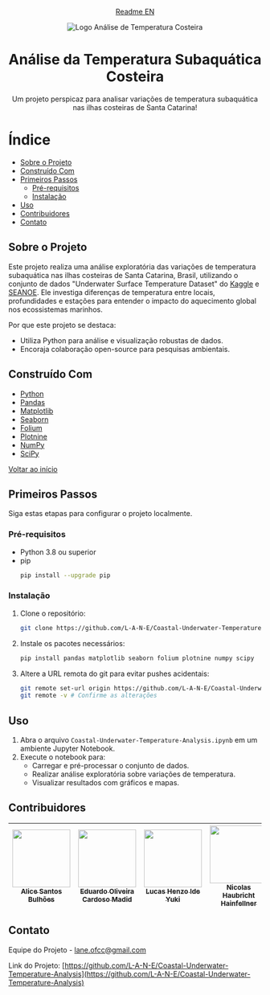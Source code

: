<p align="center">
  <a href="/README.md">Readme EN</a>
</p>

<p align="center">
  <img src="https://github.com/L-A-N-E/CP2_Edge_1SEM/assets/153787379/132308ff-27a0-45e7-8323-80d9103f2390" alt="Logo Análise de Temperatura Costeira" />
</p>

<h1 align="center">Análise da Temperatura Subaquática Costeira</h1>
<p align="center">
  Um projeto perspicaz para analisar variações de temperatura subaquática nas ilhas costeiras de Santa Catarina!
</p>

# Índice
- [Sobre o Projeto](#sobre-o-projeto)
- [Construído Com](#construído-com)
- [Primeiros Passos](#primeiros-passos)
  - [Pré-requisitos](#pré-requisitos)
  - [Instalação](#instalação)
- [Uso](#uso)
- [Contribuidores](#contribuidores)
- [Contato](#contato)

## Sobre o Projeto

Este projeto realiza uma análise exploratória das variações de temperatura subaquática nas ilhas costeiras de Santa Catarina, Brasil, utilizando o conjunto de dados "Underwater Surface Temperature Dataset" do [Kaggle](https://www.kaggle.com/datasets/shivamb/underwater-surface-temperature-dataset) e [SEANOE](https://www.seanoe.org/data/00510/62120/). Ele investiga diferenças de temperatura entre locais, profundidades e estações para entender o impacto do aquecimento global nos ecossistemas marinhos.

Por que este projeto se destaca:
- Utiliza Python para análise e visualização robustas de dados.
- Encoraja colaboração open-source para pesquisas ambientais.

## Construído Com

- [Python](https://www.python.org/)
- [Pandas](https://pandas.pydata.org/)
- [Matplotlib](https://matplotlib.org/)
- [Seaborn](https://seaborn.pydata.org/)
- [Folium](https://python-visualization.github.io/folium/)
- [Plotnine](https://plotnine.readthedocs.io/)
- [NumPy](https://numpy.org/)
- [SciPy](https://scipy.org/)

[Voltar ao início](#índice)

## Primeiros Passos

Siga estas etapas para configurar o projeto localmente.

### Pré-requisitos

- Python 3.8 ou superior
- pip
  ```bash
  pip install --upgrade pip
  ```

### Instalação

1. Clone o repositório:
   ```bash
   git clone https://github.com/L-A-N-E/Coastal-Underwater-Temperature-Analysis.git
   ```
2. Instale os pacotes necessários:
   ```bash
   pip install pandas matplotlib seaborn folium plotnine numpy scipy
   ```
3. Altere a URL remota do git para evitar pushes acidentais:
   ```bash
   git remote set-url origin https://github.com/L-A-N-E/Coastal-Underwater-Temperature-Analysis.git
   git remote -v # Confirme as alterações
   ```

## Uso

1. Abra o arquivo `Coastal-Underwater-Temperature-Analysis.ipynb` em um ambiente Jupyter Notebook.
2. Execute o notebook para:
   - Carregar e pré-processar o conjunto de dados.
   - Realizar análise exploratória sobre variações de temperatura.
   - Visualizar resultados com gráficos e mapas.

## Contribuidores

| [<img src="https://avatars.githubusercontent.com/u/101829188?v=4" width=115><br><sub>Alice Santos Bulhões</sub>](https://github.com/AliceSBulhoes) | [<img src="https://avatars.githubusercontent.com/u/163866552?v=4" width=115><br><sub>Eduardo Oliveira Cardoso Madid</sub>](https://github.com/EduardoMadid) | [<img src="https://avatars.githubusercontent.com/u/148162404?v=4" width=115><br><sub>Lucas Henzo Ide Yuki</sub>](https://github.com/LucasYuki1) | [<img src="https://avatars.githubusercontent.com/u/153787379?v=4" width=115><br><sub>Nicolas Haubricht Hainfellner</sub>](https://github.com/NicolasHaubricht) |
| :---: | :---: | :---: | :---: |

## Contato

Equipe do Projeto - lane.ofcc@gmail.com

Link do Projeto: [https://github.com/L-A-N-E/Coastal-Underwater-Temperature-Analysis](https://github.com/L-A-N-E/Coastal-Underwater-Temperature-Analysis)
